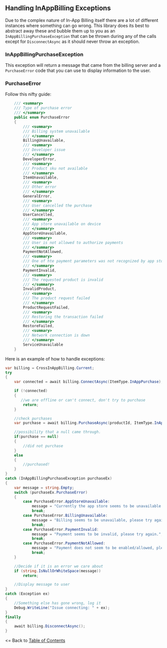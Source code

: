 ## Handling InAppBilling Exceptions

Due to the complex nature of In-App Billing itself there are a lot of different instances where something can go wrong. This library does its best to abstract away these and bubble them up to you as an `InAppBillingPurchaseException` that can be thrown during any of the calls except for `DisconnectAsync` as it should never throw an exception.


### InAppBillingPurchaseException
This exception will return a message that came from the billing server and a `PurchaseError` code that you can use to display information to the user. 

### PurchaseError
Follow this nifty guide:

```csharp
    /// <summary>
    /// Type of purchase error
    /// </summary>
    public enum PurchaseError
    {
        /// <summary>
        /// Billing system unavailable
        /// </summary>
        BillingUnavailable,
        /// <summary>
        /// Developer issue
        /// </summary>
        DeveloperError,
        /// <summary>
        /// Product sku not available
        /// </summary>
        ItemUnavailable,
        /// <summary>
        /// Other error
        /// </summary>
        GeneralError,
        /// <summary>
        /// User cancelled the purchase
        /// </summary>
        UserCancelled,
        /// <summary>
        /// App store unavailable on device
        /// </summary>
        AppStoreUnavailable,
        /// <summary>
        /// User is not allowed to authorize payments
        /// </summary>
        PaymentNotAllowed,
        /// <summary>
        /// One of hte payment parameters was not recognized by app store
        /// </summary>
        PaymentInvalid,
        /// <summary>
        /// The requested product is invalid
        /// </summary>
        InvalidProduct,
        /// <summary>
        /// The product request failed
        /// </summary>
        ProductRequestFailed,
        /// <summary>
        /// Restoring the transaction failed
        /// </summary>
        RestoreFailed,
        /// <summary>
        /// Network connection is down
        /// </summary>
        ServiceUnavailable
    }
```

Here is an example of how to handle exceptions:

```csharp
var billing = CrossInAppBilling.Current;
try
{
    var connected = await billing.ConnectAsync(ItemType.InAppPurchase);

    if (!connected)
    {
       //we are offline or can't connect, don't try to purchase
        return;
    }

    //check purchases
    var purchase = await billing.PurchaseAsync(productId, ItemType.InAppPurchase);

    //possibility that a null came through.
    if(purchase == null)
    {
        //did not purchase
    }
    else
    {
        //purchased!
    }
}
catch (InAppBillingPurchaseException purchaseEx)
{
    var message = string.Empty;
    switch (purchaseEx.PurchaseError)
    {
        case PurchaseError.AppStoreUnavailable:
            message = "Currently the app store seems to be unavailable. Try again later.";
            break;
        case PurchaseError.BillingUnavailable:
            message = "Billing seems to be unavailable, please try again later.";
            break;
        case PurchaseError.PaymentInvalid:
            message = "Payment seems to be invalid, please try again.";
            break;
        case PurchaseError.PaymentNotAllowed:
            message = "Payment does not seem to be enabled/allowed, please try again.";
            break;
    }

    //Decide if it is an error we care about
    if (string.IsNullOrWhiteSpace(message))
        return;

    //Display message to user
}
catch (Exception ex)
{
    //Something else has gone wrong, log it
    Debug.WriteLine("Issue connecting: " + ex);
}
finally
{
    await billing.DisconnectAsync();
}

```

<= Back to [Table of Contents](README.md)
